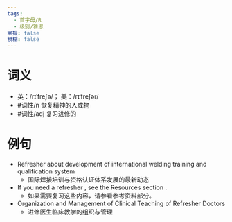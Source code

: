 ```yaml
---
tags:
  - 首字母/R
  - 级别/雅思
掌握: false
模糊: false
---
```

# 词义
- 英：/rɪˈfreʃə/； 美：/rɪˈfreʃər/
- #词性/n  恢复精神的人或物
- #词性/adj  复习进修的
# 例句
- Refresher about development of international welding training and qualification system
	- 国际焊接培训与资格认证体系发展的最新动态
- If you need a refresher , see the Resources section .
	- 如果需要复习这些内容，请参看参考资料部分。
- Organization and Management of Clinical Teaching of Refresher Doctors
	- 进修医生临床教学的组织与管理
